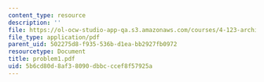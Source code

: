```yaml
---
content_type: resource
description: ''
file: https://ol-ocw-studio-app-qa.s3.amazonaws.com/courses/4-123-architectural-design-level-i-perceptions-and-processes-fall-2003/5b6cd80d8af38090dbbcccef8f57925a_problem1.pdf
file_type: application/pdf
parent_uid: 502275d8-f935-536b-d1ea-bb2927fb0972
resourcetype: Document
title: problem1.pdf
uid: 5b6cd80d-8af3-8090-dbbc-ccef8f57925a
---
```

